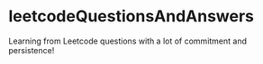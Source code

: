 # leetcodeQuestionsAndAnswers
Learning from Leetcode questions with a lot of commitment and persistence!
